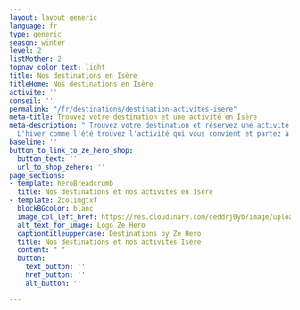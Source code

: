 ```yaml
---
layout: layout_generic
language: fr
type: generic
season: winter
level: 2
listMother: 2
topnav_color_text: light
title: Nos destinations en Isère
titleHome: Nos destinations en Isère
activite: ''
conseil: ''
permalink: "/fr/destinations/destination-activites-isere"
meta-title: Trouvez votre destination et une activité en Isère
meta-description: " Trouvez votre destination et réservez une activité dans les Isère.
  L'hiver comme l'été trouvez l'activité qui vous convient et partez à l'aventure."
baseline: ''
button_to_link_to_ze_hero_shop:
  button_text: ''
  url_to_shop_zehero: ''
page_sections:
- template: heroBreadcrumb
  title: Nos destinations et nos activités en Isère
- template: 2colimgtxt
  blockBGcolor: blanc
  image_col_left_href: https://res.cloudinary.com/deddrj0yb/image/upload/v1640094644/website/logo/Sur%20fond%20clair/logo-ze-hero-horizontal_4_a3dhvk.png
  alt_text_for_image: Logo Ze Hero
  captiontitleuppercase: Destinations by Ze Hero
  title: Nos destinations et nos activités Isère
  content: " "
  button:
    text_button: ''
    href_button: ''
    alt_button: ''

---
```

